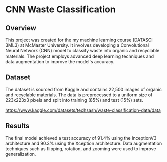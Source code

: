 # CNN Waste Classification

## Overview

This project was created for the my machine learning course (DATASCI 3ML3) at McMaster University. It involves developing a Convolutional Neural Network (CNN) model to classify waste into organic and recyclable materials. The project employs advanced deep learning techniques and data augmentation to improve the model's accuracy.

## Dataset

The dataset is sourced from Kaggle and contains 22,500 images of organic and recyclable materials. The data is preprocessed to a uniform size of 223x223x3 pixels and split into training (85%) and test (15%) sets.

https://www.kaggle.com/datasets/techsash/waste-classification-data/data

## Results
The final model achieved a test accuracy of 91.4% using the InceptionV3 architecture and 90.3% using the Xception architecture. Data augmentation techniques such as flipping, rotation, and zooming were used to improve generalization.
